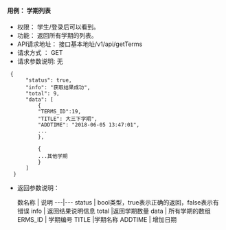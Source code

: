 #### 用例： 学期列表
- 权限： 学生/登录后可以看到。
- 功能： 返回所有学期的列表。
- API请求地址： 接口基本地址/v1/api/getTerms
- 请求方式 ： GET
- 请求参数说明: 无
```
 {
      "status": true,
      "info": "获取结果成功",
      "total": 9,
      "data": [
          {
          "TERMS_ID":19,
          "TITLE": 大三下学期",
          "ADDTIME": "2018-06-05 13:47:01",
          ...
          },
          
          {
          ...其他学期
          }
      ]
  }

```
- 返回参数说明：

	数名称	| 说明
---|---
status | bool类型，true表示正确的返回，false表示有错误
info | 返回结果说明信息
total |返回学期数量
data | 所有学期的数组
	ERMS_ID | 	学期编号
TITLE |学期名称
ADDTIME | 增加日期



